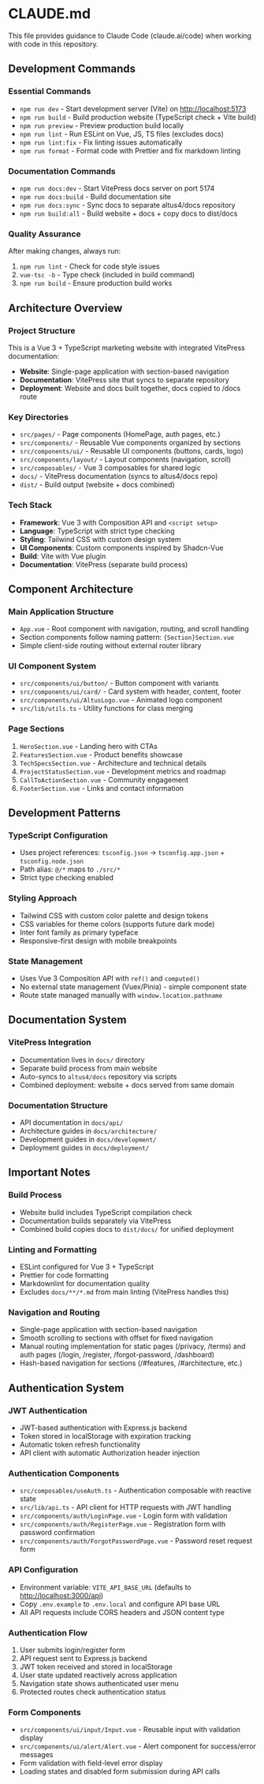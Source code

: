 # CLAUDE.md

This file provides guidance to Claude Code (claude.ai/code) when working with code in this repository.

## Development Commands

### Essential Commands

- `npm run dev` - Start development server (Vite) on <http://localhost:5173>
- `npm run build` - Build production website (TypeScript check + Vite build)
- `npm run preview` - Preview production build locally
- `npm run lint` - Run ESLint on Vue, JS, TS files (excludes docs)
- `npm run lint:fix` - Fix linting issues automatically
- `npm run format` - Format code with Prettier and fix markdown linting

### Documentation Commands

- `npm run docs:dev` - Start VitePress docs server on port 5174
- `npm run docs:build` - Build documentation site
- `npm run docs:sync` - Sync docs to separate altus4/docs repository
- `npm run build:all` - Build website + docs + copy docs to dist/docs

### Quality Assurance

After making changes, always run:

1. `npm run lint` - Check for code style issues
2. `vue-tsc -b` - Type check (included in build command)
3. `npm run build` - Ensure production build works

## Architecture Overview

### Project Structure

This is a Vue 3 + TypeScript marketing website with integrated VitePress documentation:

- **Website**: Single-page application with section-based navigation
- **Documentation**: VitePress site that syncs to separate repository
- **Deployment**: Website and docs built together, docs copied to /docs route

### Key Directories

- `src/pages/` - Page components (HomePage, auth pages, etc.)
- `src/components/` - Reusable Vue components organized by sections
- `src/components/ui/` - Reusable UI components (buttons, cards, logo)
- `src/components/layout/` - Layout components (navigation, scroll)
- `src/composables/` - Vue 3 composables for shared logic
- `docs/` - VitePress documentation (syncs to altus4/docs repo)
- `dist/` - Build output (website + docs combined)

### Tech Stack

- **Framework**: Vue 3 with Composition API and `<script setup>`
- **Language**: TypeScript with strict type checking
- **Styling**: Tailwind CSS with custom design system
- **UI Components**: Custom components inspired by Shadcn-Vue
- **Build**: Vite with Vue plugin
- **Documentation**: VitePress (separate build process)

## Component Architecture

### Main Application Structure

- `App.vue` - Root component with navigation, routing, and scroll handling
- Section components follow naming pattern: `{Section}Section.vue`
- Simple client-side routing without external router library

### UI Component System

- `src/components/ui/button/` - Button component with variants
- `src/components/ui/card/` - Card system with header, content, footer
- `src/components/ui/AltusLogo.vue` - Animated logo component
- `src/lib/utils.ts` - Utility functions for class merging

### Page Sections

1. `HeroSection.vue` - Landing hero with CTAs
2. `FeaturesSection.vue` - Product benefits showcase
3. `TechSpecsSection.vue` - Architecture and technical details
4. `ProjectStatusSection.vue` - Development metrics and roadmap
5. `CallToActionSection.vue` - Community engagement
6. `FooterSection.vue` - Links and contact information

## Development Patterns

### TypeScript Configuration

- Uses project references: `tsconfig.json` → `tsconfig.app.json` + `tsconfig.node.json`
- Path alias: `@/*` maps to `./src/*`
- Strict type checking enabled

### Styling Approach

- Tailwind CSS with custom color palette and design tokens
- CSS variables for theme colors (supports future dark mode)
- Inter font family as primary typeface
- Responsive-first design with mobile breakpoints

### State Management

- Uses Vue 3 Composition API with `ref()` and `computed()`
- No external state management (Vuex/Pinia) - simple component state
- Route state managed manually with `window.location.pathname`

## Documentation System

### VitePress Integration

- Documentation lives in `docs/` directory
- Separate build process from main website
- Auto-syncs to `altus4/docs` repository via scripts
- Combined deployment: website + docs served from same domain

### Documentation Structure

- API documentation in `docs/api/`
- Architecture guides in `docs/architecture/`
- Development guides in `docs/development/`
- Deployment guides in `docs/deployment/`

## Important Notes

### Build Process

- Website build includes TypeScript compilation check
- Documentation builds separately via VitePress
- Combined build copies docs to `dist/docs/` for unified deployment

### Linting and Formatting

- ESLint configured for Vue 3 + TypeScript
- Prettier for code formatting
- Markdownlint for documentation quality
- Excludes `docs/**/*.md` from main linting (VitePress handles this)

### Navigation and Routing

- Single-page application with section-based navigation
- Smooth scrolling to sections with offset for fixed navigation
- Manual routing implementation for static pages (/privacy, /terms) and auth pages (/login, /register, /forgot-password, /dashboard)
- Hash-based navigation for sections (/#features, /#architecture, etc.)

## Authentication System

### JWT Authentication

- JWT-based authentication with Express.js backend
- Token stored in localStorage with expiration tracking
- Automatic token refresh functionality
- API client with automatic Authorization header injection

### Authentication Components

- `src/composables/useAuth.ts` - Authentication composable with reactive state
- `src/lib/api.ts` - API client for HTTP requests with JWT handling
- `src/components/auth/LoginPage.vue` - Login form with validation
- `src/components/auth/RegisterPage.vue` - Registration form with password confirmation
- `src/components/auth/ForgotPasswordPage.vue` - Password reset request form

### API Configuration

- Environment variable: `VITE_API_BASE_URL` (defaults to <http://localhost:3000/api>)
- Copy `.env.example` to `.env.local` and configure API base URL
- All API requests include CORS headers and JSON content type

### Authentication Flow

1. User submits login/register form
2. API request sent to Express.js backend
3. JWT token received and stored in localStorage
4. User state updated reactively across application
5. Navigation state shows authenticated user menu
6. Protected routes check authentication status

### Form Components

- `src/components/ui/input/Input.vue` - Reusable input with validation display
- `src/components/ui/alert/Alert.vue` - Alert component for success/error messages
- Form validation with field-level error display
- Loading states and disabled form submission during API calls